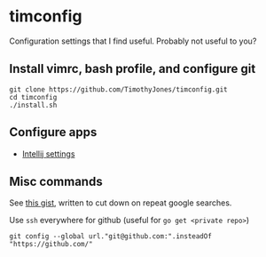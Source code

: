 timconfig
========

Configuration settings that I find useful. Probably not useful to you?


## Install vimrc, bash profile, and configure git

```
git clone https://github.com/TimothyJones/timconfig.git
cd timconfig
./install.sh
```

## Configure apps

* [Intellij settings](intellij.md)

## Misc commands

See [this gist](https://gist.github.com/TimothyJones/25670501d11b43a7e06039ffed887898), written to cut down on repeat google searches.

Use `ssh` everywhere for github (useful for `go get <private repo>`)

```
git config --global url."git@github.com:".insteadOf "https://github.com/"
```
